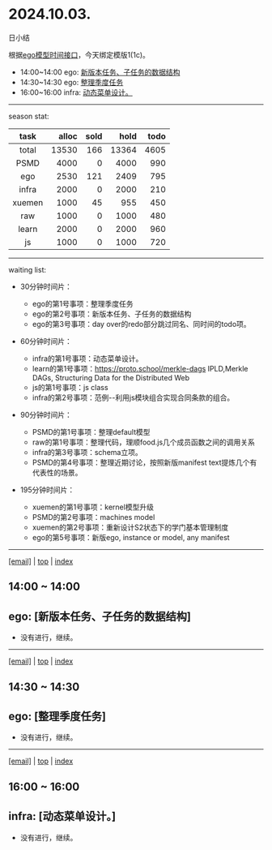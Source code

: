# 2024.10.03.
日小结

<a id="top"></a>
根据[ego模型时间接口](https://gitee.com/hyg/blog/blob/master/timeflow.md)，今天绑定模版1(1c)。

<a id="index"></a>
- 14:00~14:00	ego: [新版本任务、子任务的数据结构](#20241003140000)
- 14:30~14:30	ego: [整理季度任务](#20241003143000)
- 16:00~16:00	infra: [动态菜单设计。](#20241003160000)

---
season stat:

| task | alloc | sold | hold | todo |
| :---: | ---: | ---: | ---: | ---: |
| total | 13530 | 166 | 13364 | 4605 |
| PSMD | 4000 | 0 | 4000 | 990 |
| ego | 2530 | 121 | 2409 | 795 |
| infra | 2000 | 0 | 2000 | 210 |
| xuemen | 1000 | 45 | 955 | 450 |
| raw | 1000 | 0 | 1000 | 480 |
| learn | 2000 | 0 | 2000 | 960 |
| js | 1000 | 0 | 1000 | 720 |

---
waiting list:


- 30分钟时间片：
  - ego的第1号事项：整理季度任务
  - ego的第2号事项：新版本任务、子任务的数据结构
  - ego的第3号事项：day over的redo部分跳过同名、同时间的todo项。

- 60分钟时间片：
  - infra的第1号事项：动态菜单设计。
  - learn的第1号事项：https://proto.school/merkle-dags IPLD,Merkle DAGs, Structuring Data for the Distributed Web
  - js的第1号事项：js class
  - infra的第2号事项：范例--利用js模块组合实现合同条款的组合。

- 90分钟时间片：
  - PSMD的第1号事项：整理default模型
  - raw的第1号事项：整理代码，理顺food.js几个成员函数之间的调用关系
  - infra的第3号事项：schema立项。
  - PSMD的第4号事项：整理近期讨论，按照新版manifest text提炼几个有代表性的场景。

- 195分钟时间片：
  - xuemen的第1号事项：kernel模型升级
  - PSMD的第2号事项：machines model
  - xuemen的第2号事项：重新设计S2状态下的学门基本管理制度
  - ego的第5号事项：新版ego, instance or model, any manifest

---
<a href="mailto:huangyg@mars22.com?subject=关于2024.10.03.[新版本任务、子任务的数据结构]任务&body=日期: 2024.10.03.%0D%0A序号: 6%0D%0A手稿:../../draft/2024/10/20241003.01.md%0D%0A---请勿修改邮件主题及以上内容 从下一行开始写您的想法---%0D%0A">[email]</a> | [top](#top) | [index](#index)
<a id="20241003140000"></a>
## 14:00 ~ 14:00
## ego: [新版本任务、子任务的数据结构]

- 没有进行，继续。

---
<a href="mailto:huangyg@mars22.com?subject=关于2024.10.03.[整理季度任务]任务&body=日期: 2024.10.03.%0D%0A序号: 7%0D%0A手稿:../../draft/2024/10/20241003.02.md%0D%0A---请勿修改邮件主题及以上内容 从下一行开始写您的想法---%0D%0A">[email]</a> | [top](#top) | [index](#index)
<a id="20241003143000"></a>
## 14:30 ~ 14:30
## ego: [整理季度任务]

- 没有进行，继续。

---
<a href="mailto:huangyg@mars22.com?subject=关于2024.10.03.[动态菜单设计。]任务&body=日期: 2024.10.03.%0D%0A序号: 9%0D%0A手稿:../../draft/2024/10/20241003.03.md%0D%0A---请勿修改邮件主题及以上内容 从下一行开始写您的想法---%0D%0A">[email]</a> | [top](#top) | [index](#index)
<a id="20241003160000"></a>
## 16:00 ~ 16:00
## infra: [动态菜单设计。]

- 没有进行，继续。
